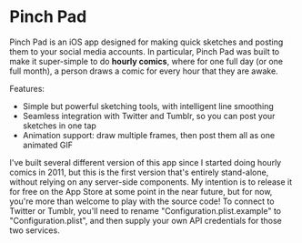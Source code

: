 # Pinch Pad
Pinch Pad is an iOS app designed for making quick sketches and posting them to your social media accounts. In particular, Pinch Pad was built to make it super-simple to do **hourly comics**, where for one full day (or one full month), a person draws a comic for every hour that they are awake.

Features:
* Simple but powerful sketching tools, with intelligent line smoothing
* Seamless integration with Twitter and Tumblr, so you can post your sketches in one tap
* Animation support: draw multiple frames, then post them all as one animated GIF

I've built several different version of this app since I started doing hourly comics in 2011, but this is the first version that's entirely stand-alone, without relying on any server-side components. My intention is to release it for free on the App Store at some point in the near future, but for now, you're more than welcome to play with the source code! To connect to Twitter or Tumblr, you'll need to rename "Configuration.plist.example" to "Configuration.plist", and then supply your own API credentials for those two services.
